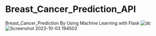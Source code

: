 # Breast_Cancer_Prediction_API
Breast_Cancer_Prediction By Using Machine Learning with Flask
![dc](https://github.com/Rahul16121992/Breast_Cancer_Prediction_API/assets/103987446/ae6f4a73-2cf4-4066-9a0a-7d1c71c3b09a)
![Screenshot 2023-10-03 194502](https://github.com/Rahul16121992/Breast_Cancer_Prediction_API/assets/103987446/927e096d-c14a-47ba-9bf3-764f78fbb67e)
